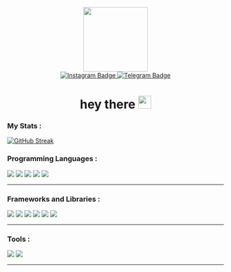 <div id="header" align="center">
  <img src="https://media.giphy.com/media/HwBlFQZFcAoUcPHZdX/giphy.gif" width='150'/>

  <div id="badges">
    <a href="https://www.instagram.com/_rtm200">
      <img src="https://img.shields.io/badge/instagram-violet?style=for-the-badge&logo=instagram&logoColor=white" alt="Instagram Badge"/>
    </a>
    <a href="#">
      <img src="https://img.shields.io/badge/telegram-blue?style=for-the-badge&logo=telegram&logoColor=white" alt="Telegram Badge"/>
    </a>
  </div>
  <div>
    <a href="https://komarev.com/ghpvc/?username=rtm200">
      <img src="https://komarev.com/ghpvc/?username=rtm200&style=flat-square&color=blue" alt=""/>
    </a>
  </div>

  <div>
    <h1>
      hey there
      <img src="https://media.giphy.com/media/hvRJCLFzcasrR4ia7z/giphy.gif" width="30px"/>
    </h1>
  </div>
</div>

### My Stats :
[![GitHub Streak](http://github-readme-streak-stats.herokuapp.com?user=rtm200&theme=tokyonight-duo&hide_border=true&border_radius=15)](https://git.io/streak-stats)

###  Programming Languages :

<div>
  <img src="https://img.shields.io/badge/HTML5-E34F26?style=for-the-badge&logo=html5&logoColor=white" />
  <img src="https://img.shields.io/badge/CSS3-1572B6?style=for-the-badge&logo=css3&logoColor=white" />
  <img src="https://img.shields.io/badge/JavaScript-323330?style=for-the-badge&logo=javascript&logoColor=F7DF1E" />
  <img src="https://img.shields.io/badge/TypeScript-007ACC?style=for-the-badge&logo=typescript&logoColor=white" />
  <img src="https://img.shields.io/badge/json-5E5C5C?style=for-the-badge&logo=json&logoColor=white" />
</div>

---

###  Frameworks and Libraries :

<div>
  <img src="https://img.shields.io/badge/React-20232A?style=for-the-badge&logo=react&logoColor=61DAFB" />
  <img src="https://img.shields.io/badge/Bootstrap-563D7C?style=for-the-badge&logo=bootstrap&logoColor=white" />
  <img src="https://img.shields.io/badge/Tailwind_CSS-38B2AC?style=for-the-badge&logo=tailwind-css&logoColor=white" />
  <img src="https://img.shields.io/badge/jQuery-0769AD?style=for-the-badge&logo=jquery&logoColor=white" />
  <img src="https://img.shields.io/badge/next.js-000000?style=for-the-badge&logo=nextdotjs&logoColor=white" />
  <img src="https://img.shields.io/badge/sass-000000?style=for-the-badge&logo=sass&logoColor=white" />
</div>

---

###  Tools :

<div>
  <img src="https://img.shields.io/badge/Visual_Studio_Code-0078D4?style=for-the-badge&logo=visual%20studio%20code&logoColor=white" />
  <img src="https://img.shields.io/badge/Atom-66595C?style=for-the-badge&logo=Atom&logoColor=white" />
</div>

---

